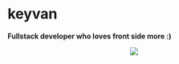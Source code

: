 # keyvan
**Fullstack developer who loves front side more :)**


<p align="center">
  <a href="https://skillicons.dev">
    <img src="[https://skillicons.dev/icons?i=html,css,tailwind,figma,js,ts,react,angular,nextjs,nodejs,mongodb,postgres,prisma,git,gitlab,github&perline=5]" />
  </a>
</p>


